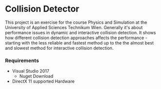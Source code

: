 # Collision Detector
This project is an exercise for the course Physics and Simulation at the University of Applied Sciences Technikum Wien. Generally it's about performance issues in dynamic and interactive collision detection. It shows how different collision detection approaches affects the performance - starting with the less reliable and fastest method up to the the almost best and slowest method for interactive collision detection.

### Requirements
- Visual Studio 2017
  - Nuget Download
- DirectX 11 supported Hardware
